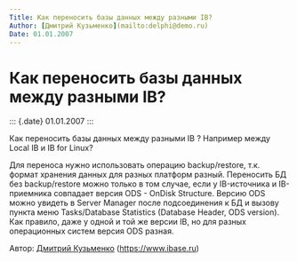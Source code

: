 ```yaml
---
Title: Как переносить базы данных между разными IB?
Author: [Дмитрий Кузьменко](mailto:delphi@demo.ru)
Date: 01.01.2007
---
```



Как переносить базы данных между разными IB?
============================================

::: {.date}
01.01.2007
:::

Как переносить базы данных между разными IB ? Например между Local IB и
IB for Linux?

Для переноса нужно использовать операцию backup/restore, т.к. формат
хранения данных для разных платформ разный. Переносить БД без
backup/restore можно только в том случае, если у IB-источника и
IB-приемника совпадает версия ODS - OnDisk Structure. Версию ODS можно
увидеть в Server Manager после подсоединения к БД и вызову пункта меню
Tasks/Database Statistics (Database Header, ODS version). Как правило,
даже у одной и той же версии IB, но для разных операционных систем
версия ODS разная.

Автор: [Дмитрий Кузьменко](mailto:delphi@demo.ru)
(<https://www.ibase.ru>)
